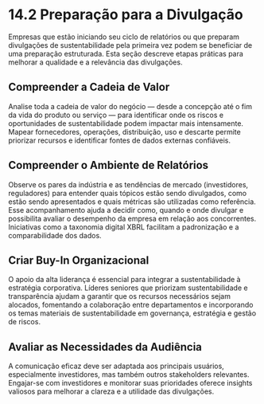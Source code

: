# 14.2 Preparação para a Divulgação

Empresas que estão iniciando seu ciclo de relatórios ou que preparam divulgações de sustentabilidade pela primeira vez podem se beneficiar de uma preparação estruturada. Esta seção descreve etapas práticas para melhorar a qualidade e a relevância das divulgações.

## Compreender a Cadeia de Valor
Analise toda a cadeia de valor do negócio — desde a concepção até o fim da vida do produto ou serviço — para identificar onde os riscos e oportunidades de sustentabilidade podem impactar mais intensamente. Mapear fornecedores, operações, distribuição, uso e descarte permite priorizar recursos e identificar fontes de dados externas confiáveis.

## Compreender o Ambiente de Relatórios
Observe os pares da indústria e as tendências de mercado (investidores, reguladores) para entender quais tópicos estão sendo divulgados, como estão sendo apresentados e quais métricas são utilizadas como referência. Esse acompanhamento ajuda a decidir como, quando e onde divulgar e possibilita avaliar o desempenho da empresa em relação aos concorrentes. Iniciativas como a taxonomia digital XBRL facilitam a padronização e a comparabilidade dos dados.

## Criar Buy-In Organizacional
O apoio da alta liderança é essencial para integrar a sustentabilidade à estratégia corporativa. Líderes seniores que priorizam sustentabilidade e transparência ajudam a garantir que os recursos necessários sejam alocados, fomentando a colaboração entre departamentos e incorporando os temas materiais de sustentabilidade em governança, estratégia e gestão de riscos.

## Avaliar as Necessidades da Audiência
A comunicação eficaz deve ser adaptada aos principais usuários, especialmente investidores, mas também outros stakeholders relevantes. Engajar-se com investidores e monitorar suas prioridades oferece insights valiosos para melhorar a clareza e a utilidade das divulgações.
